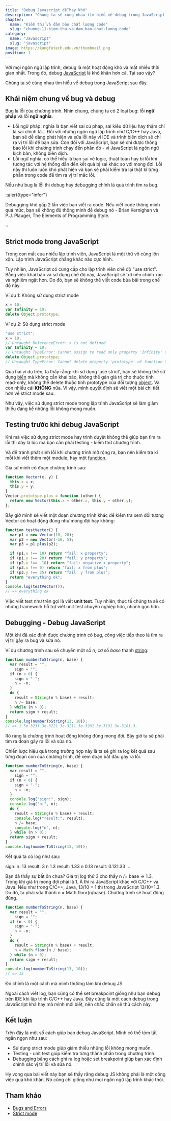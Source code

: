 ```yaml
---
title: "Debug Javascript dễ hay khó"
description: "Chúng ta sẽ cùng nhau tìm hiểu về debug trong JavaScript sau đây."
chapter:
  name: "Kiểm thử và đảm bảo chất lượng code"
  slug: "chuong-11-kiem-thu-va-dam-bao-chat-luong-code"
category:
  name: "Javascript"
  slug: "javascript"
image: https://kungfutech.edu.vn/thumbnail.png
position: 1
---
```


Với mọi ngôn ngữ lập trình, debug là một hoạt động khó và mất nhiều thời gian nhất. Trong đó, debug [JavaScript](/bai-viet/javascript/gioi-thieu-javascript) là khó khăn hơn cả. Tại sao vậy?

Chúng ta sẽ cùng nhau tìm hiểu về debug trong JavaScript sau đây.

## Khái niệm chung về bug và debug

Bug là lỗi của chương trình. Nhìn chung, chúng ta có 2 loại bug: lỗi **ngữ pháp** và lỗi **ngữ nghĩa**.

- Lỗi ngữ pháp: nghĩa là bạn viết sai cú pháp, sai kiểu dữ liệu hay thậm chí là sai chính tả... Đối với những ngôn ngữ lập trình như C/C++ hay Java, bạn sẽ dễ dàng phát hiện và sửa lỗi này vì IDE và trình biên dịch sẽ chỉ ra vị trí lỗi để bạn sửa. Còn đối với JavaScript, bạn sẽ chỉ được thông báo lỗi khi chương trình chạy đến phần đó - vì JavaScript là ngôn ngữ kịch bản, không biên dịch.
- Lỗi ngữ nghĩa: có thể hiểu là bạn sai về logic, thuật toán hay bị lỗi khi tương tác với hệ thống dẫn đến kết quả bị sai khác so với mong đợi. Lỗi này thì luôn luôn khó phát hiện và bạn sẽ phải kiểm tra lại thật kĩ từng phần trong code để tìm ra vị trí mắc lỗi.

Nếu như bug là lỗi thì debug hay debugging chính là quá trình tìm ra bug.

::alert{type="infor"}

Debugging khó gấp 2 lần việc bạn viết ra code. Nếu viết code thông minh quá mức, bạn sẽ không đủ thông minh để debug nó - Brian Kernighan và P.J. Plauger, The Elements of Programming Style.

::

## Strict mode trong JavaScript

Trong con mắt của nhiều lập trình viên, JavaScript là một thứ vô cùng lộn xộn. Lập trình JavaScript chẳng khác nào cực hình.

Tuy nhiên, JavaScript có cung cấp cho lập trình viên chế độ "use strict". Bằng việc khai báo và sử dụng chế độ này, JavaScript sẽ trở nên chính xác và nghiêm ngặt hơn. Do đó, bạn sẽ không thể viết code bừa bãi trong chế độ này.

Ví dụ 1: Không sử dụng strict mode

```js
x = 10;
var Infinity = 10;
delete Object.prototype;
```

Ví dụ 2: Sử dụng strict mode

```js
"use strict";
x = 10;
// Uncaught ReferenceError: x is not defined
var Infinity = 10;
// Uncaught TypeError: Cannot assign to read only property 'Infinity' of object '#<Window>'
delete Object.prototype;
// Uncaught TypeError: Cannot delete property 'prototype' of function Object() { [native code] }
```

Qua hai ví dụ trên, ta thấy rằng: khi sử dụng 'use strict', bạn sẽ không thể sử dụng [biến](/bai-viet/javascript/cac-kieu-du-lieu-trong-javascript/) mà không cần khai báo, không thể gán giá trị cho thuộc tính read-only, không thể delete thuộc tính prototype của đối tượng [object](/bai-viet/javascript/object-la-gi-object-trong-javascript/). Và còn nhiều cái **KHÔNG** nữa. Vì vậy, mình quyết định sẽ viết một bài chi tiết hơn về strict mode sau.

Như vậy, việc sử dụng strict mode trong lập trình JavaScript sẽ làm giảm thiểu đáng kể những lỗi không mong muốn.

## Testing trước khi debug JavaScript

Khi mà việc sử dụng strict mode hay trình duyệt không thể giúp bạn tìm ra lỗi thì đây là lúc mà bạn cần phải testing - kiểm thử chương trình.

Và để tránh phát sinh lỗi khi chương trình mở rộng ra, bạn nên kiểm tra kĩ mỗi khi viết thêm một module, hay một [function](/bai-viet/javascript/ham-trong-javascript).

Giả sử mình có đoạn chương trình sau:

```js
function Vector(x, y) {
  this.x = x;
  this.y = y;
}
Vector.prototype.plus = function (other) {
  return new Vector(this.x + other.x, this.y + other.y);
};
```

Bây giờ mình sẽ viết một đoạn chương trình khác để kiểm tra xem đối tượng Vector có hoạt động đúng như mong đợi hay không:

```js
function testVector() {
  var p1 = new Vector(10, 20);
  var p2 = new Vector(-10, 5);
  var p3 = p1.plus(p2);

  if (p1.x !== 10) return "fail: x property";
  if (p1.y !== 20) return "fail: y property";
  if (p2.x !== -10) return "fail: negative x property";
  if (p3.x !== 0) return "fail: x from plus";
  if (p3.y !== 25) return "fail: y from plus";
  return "everything ok";
}
console.log(testVector());
// => everything ok
```

Việc viết test như trên gọi là viết **unit test**. Tuy nhiên, thực tế chúng ta sẽ có những framework hỗ trợ viết unit test chuyên nghiệp hơn, nhanh gọn hơn.

## Debugging - Debug JavaScript

Một khi đã xác định được chương trình có bug, công việc tiếp theo là tìm ra vị trí gây ra bug và sửa nó.

Ví dụ chương trình sau sẽ chuyển một số _n_, cơ số _base_ thành [string](/bai-viet/javascript/cac-kieu-du-lieu-trong-javascript):

```js
function numberToString(n, base) {
  var result = "",
    sign = "";
  if (n < 0) {
    sign = "-";
    n = -n;
  }
  do {
    result = String(n % base) + result;
    n /= base;
  } while (n > 0);
  return sign + result;
}
console.log(numberToString(13, 10));
// => 1.5e-3231.3e-3221.3e-3211.3e-3201.3e-3191.3e-3181.3…
```

Rõ ràng là chương trình hoạt động không đúng mong đợi. Bây giờ ta sẽ phải tìm ra đoạn gây ra lỗi và sửa nó.

Chiến lược hiệu quả trong trường hợp này là ta sẽ ghi ra log kết quả sau từng đoạn con của chương trình, để xem đoạn bắt đầu gây ra lỗi.

```js
function numberToString(n, base) {
  var result = "",
    sign = "";
  if (n < 0) {
    sign = "-";
    n = -n;
  }
  console.log("sign:", sign);
  console.log("n:", n);
  do {
    result = String(n % base) + result;
    console.log("result:", result);
    n /= base;
    console.log("n", n);
  } while (n > 0);
  return sign + result;
}
console.log(numberToString(13, 10));
```

Kết quả ta có log như sau:

<content-result>

sign:
n: 13
result: 3
n 1.3
result: 1.33
n 0.13
result: 0.131.33
...

</content-result>

Bạn đã thấy sự bất ổn chưa? Giá trị log thứ 3 cho thấy n /= base => 1.3. Trong khi giá trị mong đợi phải là 1. À thì ra JavaScript khác với C/C++ và Java. Nếu như trong C/C++, Java, 13/10 = 1 thì trong JavaScript 13/10=1.3. Do đó, ta phải sửa thành n = Math.floor(n/base). Chương trình sẽ hoạt động đúng.

```js
function numberToString(n, base) {
  var result = "",
    sign = "";
  if (n < 0) {
    sign = "-";
    n = -n;
  }
  do {
    result = String(n % base) + result;
    n = Math.floor(n / base);
  } while (n > 0);
  return sign + result;
}
console.log(numberToString(13, 10));
// => 13
```

Đó chính là một cách mà mình thường làm khi debug JS.

Ngoài cách viết log, bạn cũng có thể set breakpoint giống như bạn debug trên IDE khi lập trình C/C++ hay Java. Đây cũng là một cách debug trong JavaScript khá hay mà mình mới biết, nên chắc chắn sẽ thử cách này.

## Kết luận

Trên đây là một số cách giúp bạn debug JavaScript. Mình có thể tóm tắt ngắn ngọn như sau:

- Sử dụng strict mode giúp giảm thiểu những lỗi không mong muốn.
- Testing - unit test giúp kiểm tra từng thành phần trong chương trình.
- Debugging bằng cách ghi ra log hoặc set breakpoint giúp bạn xác định chính xác vị trí lỗi và sửa nó.

Hy vọng qua bài viết này bạn sẽ thấy rằng debug JS không phải là một công việc quá khó khăn. Nó cũng chỉ giống như mọi ngôn ngữ lập trình khác thôi.

## Tham khảo

- [Bugs and Errors](https://eloquentjavascript.net/08_error.html)
- [Strict mode](https://developer.mozilla.org/en-US/docs/Web/JavaScript/Reference/Strict_mode)
